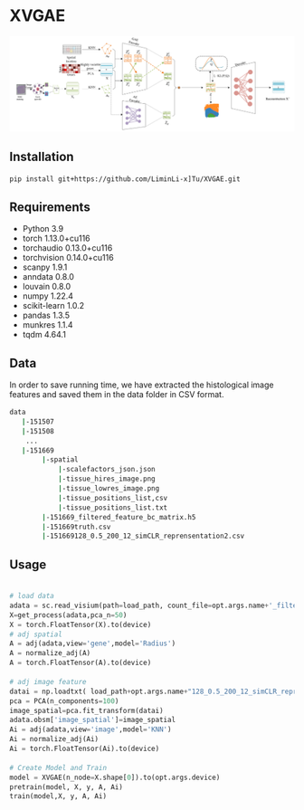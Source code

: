 # XVGAE
![image](xvgae.png)
## Installation
```bash
pip install git+https://github.com/LiminLi-x]Tu/XVGAE.git
```
## Requirements
* Python 3.9
* torch 1.13.0+cu116
* torchaudio 0.13.0+cu116
* torchvision 0.14.0+cu116
* scanpy 1.9.1
* anndata 0.8.0
* louvain 0.8.0
* numpy 1.22.4
* scikit-learn 1.0.2
* pandas 1.3.5
* munkres 1.1.4
* tqdm 4.64.1
## Data
In order to save running time, we have extracted the histological image features and saved them in the data folder in CSV format.
```bash
data
   |-151507
   |-151508
    ...
   |-151669
        |-spatial
            |-scalefactors_json.json
            |-tissue_hires_image.png
            |-tissue_lowres_image.png
            |-tissue_positions_list,csv
            |-tissue_positions_list.txt
        |-151669_filtered_feature_bc_matrix.h5
        |-151669truth.csv
        |-151669128_0.5_200_12_simCLR_reprensentation2.csv
```
## Usage
```python

# load data
adata = sc.read_visium(path=load_path, count_file=opt.args.name+'_filtered_feature_bc_matrix.h5')
X=get_process(adata,pca_n=50)
X = torch.FloatTensor(X).to(device)
# adj spatial
A = adj(adata,view='gene',model='Radius')
A = normalize_adj(A)
A = torch.FloatTensor(A).to(device)

# adj image feature
datai = np.loadtxt( load_path+opt.args.name+"128_0.5_200_12_simCLR_reprensentation2.csv",delimiter=",")
pca = PCA(n_components=100)
image_spatial=pca.fit_transform(datai)
adata.obsm['image_spatial']=image_spatial
Ai = adj(adata,view='image',model='KNN')
Ai = normalize_adj(Ai)
Ai = torch.FloatTensor(Ai).to(device)

# Create Model and Train
model = XVGAE(n_node=X.shape[0]).to(opt.args.device)
pretrain(model, X, y, A, Ai)
train(model,X, y, A, Ai)
```
